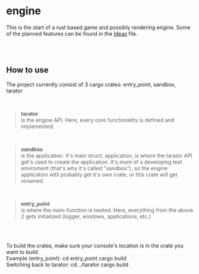 # engine

This is the start of a rust based game and possibly rendering engine.
Some of the planned features can be found in the [Ideas](Ideas.md) file.

<br><br>

## How to use
The project currently consist of 3 cargo crates: entry_point, sandbox, tarator

<br>

> **tarator**<br>
> is the engine API. Here, every core functionality is defined and implemented.

<br>

> **sandbox**<br>
> is the application. It's main struct, application, is where the tarator API get's used to create the application. It's more of a developing test enviroment (that's why it's called "sandbox"), so the engine application witll probably get it's own crate, or this crate will get renamed.

<br>

> **entry_point**<br>
> is where the main-function is nested. Here, everything from the above 2 gets initialized (logger, windows, applications, etc.)

<br><br>

To build the crates, make sure your console's location is in the crate you want to build<br>
Example (entry_point):
    cd entry_point
    cargo build
<br>Switching back to tarator:
    cd ../tarator
    cargo build